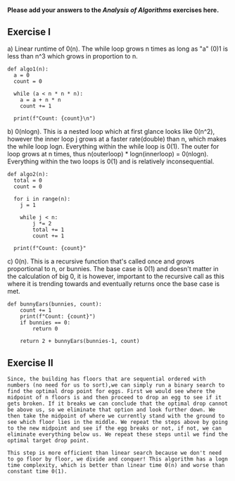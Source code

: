 #### Please add your answers to the **_Analysis of Algorithms_** exercises here.

## Exercise I

a) Linear runtime of 0(n). The while loop grows n times as long as "a" (0)1 is less than n^3 which grows in proportion to n.

    def algo1(n):
      a = 0
      count = 0

      while (a < n * n * n):
        a = a + n * n
        count += 1

      print(f"Count: {count}\n")

b) 0(nlogn). This is a nested loop which at first glance looks like 0(n^2), however the inner loop j grows at a faster rate(double) than n, which makes the while loop logn. Everything within the while loop is 0(1). The outer for loop grows at n times, thus n(outerloop) \* logn(innerloop) = 0(nlogn). Everything within the two loops is 0(1) and is relatively inconsequential.

    def algo2(n):
      total = 0
      count = 0

      for i in range(n):
        j = 1

        while j < n:
            j *= 2
            total += 1
            count += 1

      print(f"Count: {count}"

c) 0(n). This is a recursive function that's called once and grows proportional to n, or bunnies. The base case is 0(1) and doesn't matter in the calculation of big 0, it is however, important to the recursive call as this where it is trending towards and eventually returns once the base case is met.

    def bunnyEars(bunnies, count):
        count += 1
        print(f"Count: {count}")
        if bunnies == 0:
            return 0

        return 2 + bunnyEars(bunnies-1, count)

## Exercise II

```
Since, the building has floors that are sequential ordered with numbers (no need for us to sort),we can simply run a binary search to find the optimal drop point for eggs. First we would see where the midpoint of n floors is and then proceed to drop an egg to see if it gets broken. If it breaks we can conclude that the optimal drop cannot be above us, so we eliminate that option and look further down. We then take the midpoint of where we currently stand with the ground to see which floor lies in the middle. We repeat the steps above by going to the new midpoint and see if the egg breaks or not, if not, we can eliminate everything below us. We repeat these steps until we find the optimal target drop point.

This step is more efficient than linear search because we don't need to go floor by floor, we divide and conquer! This algorithm has a logn time complexity, which is better than linear time 0(n) and worse than constant time 0(1).
```
